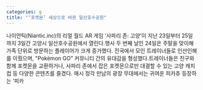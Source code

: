 ```yaml
---
categories: g
title: "‘포켓몬’ 세상으로 바뀐 일산호수공원"
---
```

나이언틱(Niantic.inc)의 리얼 월드 AR 게임 ‘사파리 존: 고양’이 지난 23일부터 25일까지 3일간 고양시 일산호수공원에서 열린다.행사 두 번째 날인 24일은 주말을 맞이해 가족 단위로 방문하는 플레이어가 크게 증가했다. 전국에서 모인 트레이너들로 인산인해를 이뤘으며, "Pokémon GO" 커뮤니티 간의 유대감을 형성했다.트레이너들은 친구와 함께 포켓몬을 교환하거나, 사파리 존에서 잡은 포켓몬으로만 대결할 수 있는 고양 캐치컵 등 다양한 콘텐츠를 즐겼다. 매시 정각 만남의 광장 무대에서는 귀여운 피카츄 등장하는 ‘피카